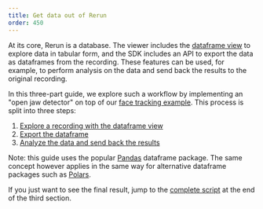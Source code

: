 ```yaml
---
title: Get data out of Rerun
order: 450
---
```


At its core, Rerun is a database. The viewer includes the [dataframe view](../reference/types/views/dataframe_view.md) to explore data in tabular form, and the SDK includes an API to export the data as dataframes from the recording. These features can be used, for example, to perform analysis on the data and send back the results to the original recording.

In this three-part guide, we explore such a workflow by implementing an "open jaw detector" on top of our [face tracking example](https://rerun.io/examples/video-image/face_tracking). This process is split into three steps:

1. [Explore a recording with the dataframe view](data-out/explore-as-dataframe.md)
2. [Export the dataframe](data-out/export-dataframe.md)
3. [Analyze the data and send back the results](data-out/analyze-and-send.md)

Note: this guide uses the popular [Pandas](https://pandas.pydata.org) dataframe package. The same concept however applies in the same way for alternative dataframe packages such as [Polars](https://pola.rs).

If you just want to see the final result, jump to the [complete script](data-out/analyze-and-send.md#complete-script) at the end of the third section.
